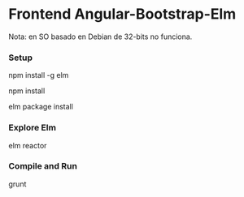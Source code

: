 # Frontend Angular-Bootstrap-Elm

Nota: en SO basado en Debian de 32-bits no funciona.

### Setup

npm install -g elm

npm install

elm package install

### Explore Elm
elm reactor

### Compile and Run
grunt
